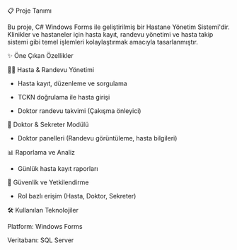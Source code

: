 📋 Proje Tanımı

Bu proje, C# Windows Forms ile geliştirilmiş bir Hastane Yönetim Sistemi'dir. Klinikler ve hastaneler için hasta kayıt, randevu yönetimi ve hasta takip sistemi gibi temel işlemleri kolaylaştırmak amacıyla tasarlanmıştır.

✨ Öne Çıkan Özellikler

👨‍⚕️ Hasta & Randevu Yönetimi

- Hasta kayıt, düzenleme ve sorgulama

- TCKN doğrulama ile hasta girişi

- Doktor randevu takvimi (Çakışma önleyici)

🏥 Doktor & Sekreter Modülü

- Doktor panelleri (Randevu görüntüleme, hasta bilgileri)

📊 Raporlama ve Analiz

- Günlük hasta kayıt raporları

🔐 Güvenlik ve Yetkilendirme

- Rol bazlı erişim (Hasta, Doktor, Sekreter)

🛠 Kullanılan Teknolojiler

Platform: Windows Forms 

Veritabanı: SQL Server 

